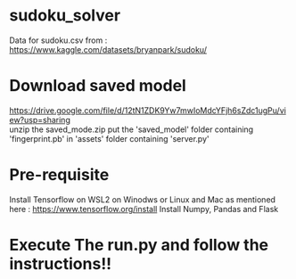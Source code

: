 # sudoku_solver
 Data for sudoku.csv from : https://www.kaggle.com/datasets/bryanpark/sudoku/
# Download saved model
 https://drive.google.com/file/d/12tN1ZDK9Yw7mwIoMdcYFjh6sZdc1ugPu/view?usp=sharing <br />
 unzip the saved_mode.zip
 put the 'saved_model' folder containing 'fingerprint.pb' in 'assets' folder containing 'server.py'
# Pre-requisite
 Install Tensorflow on WSL2 on Winodws or Linux and Mac as mentioned here : https://www.tensorflow.org/install
 Install Numpy, Pandas and Flask
# Execute The run.py and follow the instructions!!

